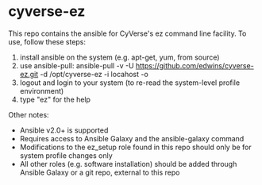 # cyverse-ez

This repo contains the ansible for CyVerse's ez command line facility. To use, follow these steps:

1. install ansible on the system (e.g. apt-get, yum, from source)
2. use ansible-pull: ansible-pull -v -U https://github.com/edwins/cyverse-ez.git -d /opt/cyverse-ez -i locahost -o 
3. logout and login to your system (to re-read the system-level profile environment)
4. type "ez" for the help

Other notes:
* Ansible v2.0+ is supported
* Requires access to Ansible Galaxy and the ansible-galaxy command
* Modifications to the ez_setup role found in this repo should only be for system profile changes only 
* All other roles (e.g. software installation) should be added through Ansible Galaxy or a git repo, external to this repo
